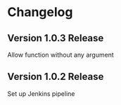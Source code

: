 # Changelog

## Version 1.0.3 Release

Allow function without any argument

## Version 1.0.2 Release

Set up Jenkins pipeline
